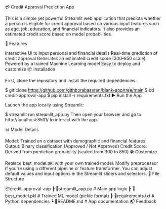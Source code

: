 💳 Credit Approval Prediction App

This is a simple yet powerful Streamlit web application that predicts whether a person is eligible for credit approval based on various input features such as age, job, education, and financial indicators. It also provides an estimated credit score based on model probabilities.

🚀 Features

Interactive UI to input personal and financial details Real-time prediction of credit approval Generates an estimated credit score (300–850 scale) Powered by a trained Machine Learning model Easy to deploy and customize 📦 Installation

First, clone the repository and install the required dependencies:

$ git clone https://github.com/githborabasaran/blank-app/tree/main $ cd credit-approval-app $ pip install -r requirements.txt ▶️ Run the App

Launch the app locally using Streamlit:

$ streamlit run streamlit_app.py Then open your browser and go to http://localhost:8501/ to interact with the app.

📊 Model Details

Model: Trained on a dataset with demographic and financial features Output: Binary classification (Approved / Not Approved) Credit Score: Derived from prediction probability (scaled from 300 to 850) 🛠️ Customize

Replace best_model.pkl with your own trained model. Modify preprocessor if you're using a different pipeline or feature transformer. You can adjust default values and input options in the Streamlit sliders and selectors. 📁 File Structure

📦credit-approval-app ┣ 📄streamlit_app.py # Main app logic ┣ 📄best_model.pkl # Trained ML model (pickle format) ┣ 📄requirements.txt # Python dependencies ┗ 📄README.md # App documentation 📬 Feedback
